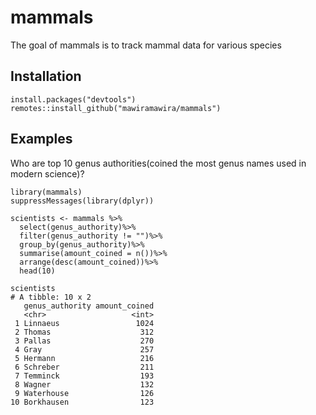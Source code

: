 
<!-- README.md is generated from README.Rmd. Please edit that file -->

mammals
=======

<!-- badges: start -->
<!-- badges: end -->

The goal of mammals is to track mammal data for various species

Installation
------------

    install.packages("devtools")
    remotes::install_github("mawiramawira/mammals")

Examples
--------

Who are top 10 genus authorities(coined the most genus names used in
modern science)?

    library(mammals)
    suppressMessages(library(dplyr))

    scientists <- mammals %>%
      select(genus_authority)%>%
      filter(genus_authority != "")%>%
      group_by(genus_authority)%>%
      summarise(amount_coined = n())%>%
      arrange(desc(amount_coined))%>%
      head(10)

    scientists
    # A tibble: 10 x 2
       genus_authority amount_coined
       <chr>                   <int>
     1 Linnaeus                 1024
     2 Thomas                    312
     3 Pallas                    270
     4 Gray                      257
     5 Hermann                   216
     6 Schreber                  211
     7 Temminck                  193
     8 Wagner                    132
     9 Waterhouse                126
    10 Borkhausen                123

